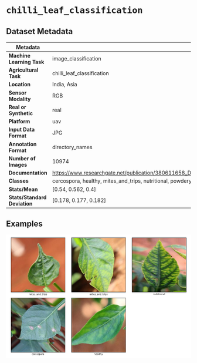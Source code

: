 
# `chilli_leaf_classification`

## Dataset Metadata

| Metadata | Value |
| --- | --- |
| **Machine Learning Task** | image_classification |
| **Agricultural Task** | chilli_leaf_classification |
| **Location** | India, Asia |
| **Sensor Modality** | RGB |
| **Real or Synthetic** | real |
| **Platform** | uav |
| **Input Data Format** | JPG |
| **Annotation Format** | directory_names |
| **Number of Images** | 10974 |
| **Documentation** | https://www.researchgate.net/publication/380611658_Dataset_of_Chilli_and_Onion_Plant_Leaf_Images_for_Classification_and_Detection |
| **Classes** | cercospora, healthy, mites_and_trips, nutritional, powdery_mildew |
| **Stats/Mean** | [0.54, 0.562, 0.4] |
| **Stats/Standard Deviation** | [0.178, 0.177, 0.182] |


## Examples

![Example Images for chilli_leaf_classification](https://github.com/Project-AgML/AgML/blob/main/docs/sample_images/chilli_leaf_classification_examples.png)